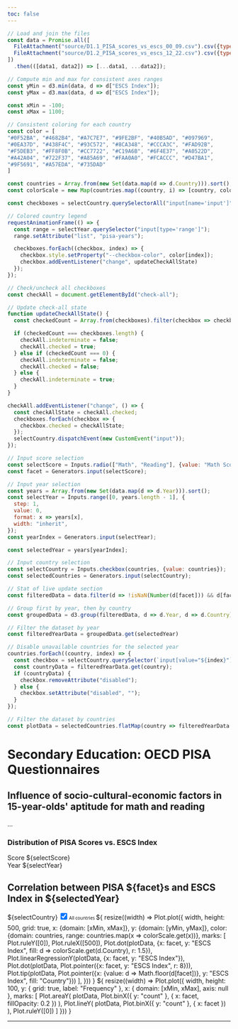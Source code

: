 ```yaml
---
toc: false
---
```


```js
// Load and join the files
const data = Promise.all([
  FileAttachment("source/D1.1_PISA_scores_vs_escs_00_09.csv").csv({typed: true}),
  FileAttachment("source/D1.2_PISA_scores_vs_escs_12_22.csv").csv({typed: true})
])
  .then(([data1, data2]) => [...data1, ...data2]);
```
```js
// Compute min and max for consistent axes ranges
const yMin = d3.min(data, d => d["ESCS Index"]);
const yMax = d3.max(data, d => d["ESCS Index"]);

const xMin = -100;
const xMax = 1100;
```
```js
// Consistent coloring for each country
const color = [
"#0F52BA", "#4682B4", "#A7C7E7", "#9FE2BF", "#40B5AD", "#097969",
"#0EA37D", "#438F4C", "#93C572", "#8CA348", "#CCCA3C", "#FAD92B",
"#F5DEB3", "#FF8F0B", "#CC7722", "#C19A6B", "#6F4E37", "#A0522D",
"#A42A04", "#722F37", "#A85A69", "#FAA0A0", "#FCACCC", "#D47BA1",
"#9F5691", "#A57EDA", "#735DAD"
]

const countries = Array.from(new Set(data.map(d => d.Country))).sort();
const colorScale = new Map(countries.map((country, i) => [country, color[i]]));
```
```js
const checkboxes = selectCountry.querySelectorAll("input[name='input']");
```
```js
// Colored country legend
requestAnimationFrame(() => {
  const range = selectYear.querySelector("input[type='range']");
  range.setAttribute("list", "pisa-years");

  checkboxes.forEach((checkbox, index) => {
    checkbox.style.setProperty("--checkbox-color", color[index]);
    checkbox.addEventListener("change", updateCheckAllState)
  });
});
```
```js
// Check/uncheck all checkboxes
const checkAll = document.getElementById("check-all");

// Update check-all state
function updateCheckAllState() {
  const checkedCount = Array.from(checkboxes).filter(checkbox => checkbox.checked).length;

  if (checkedCount === checkboxes.length) {
    checkAll.indeterminate = false;
    checkAll.checked = true;
  } else if (checkedCount === 0) {
    checkAll.indeterminate = false;
    checkAll.checked = false;
  } else {
    checkAll.indeterminate = true;
  }
}

checkAll.addEventListener("change", () => {
  const checkAllState = checkAll.checked;
  checkboxes.forEach(checkbox => {
    checkbox.checked = checkAllState;
  });
  selectCountry.dispatchEvent(new CustomEvent("input"));
});
```
```js
// Input score selection
const selectScore = Inputs.radio(["Math", "Reading"], {value: "Math Score", valueof: x => x + " Score"});
const facet = Generators.input(selectScore);
```
```js
// Input year selection
const years = Array.from(new Set(data.map(d => d.Year))).sort();
const selectYear = Inputs.range([0, years.length - 1], {
  step: 1,
  value: 0,
  format: x => years[x],
  width: "inherit",
});
const yearIndex = Generators.input(selectYear);
```
```js
const selectedYear = years[yearIndex];
``` 
```js
// Input country selection
const selectCountry = Inputs.checkbox(countries, {value: countries});
const selectedCountries = Generators.input(selectCountry);
```
```js
// Stat of live update section
const filteredData = data.filter(d => !isNaN(Number(d[facet])) && d[facet] !== null && d[facet] !== undefined);
```
```js
// Group first by year, then by country
const groupedData = d3.group(filteredData, d => d.Year, d => d.Country);
```
```js
// Filter the dataset by year
const filteredYearData = groupedData.get(selectedYear)
```
```js
// Disable unavailable countries for the selected year
countries.forEach((country, index) => {
  const checkbox = selectCountry.querySelector(`input[value="${index}"]`);
  const countryData = filteredYearData.get(country);
  if (countryData) {
    checkbox.removeAttribute("disabled");
  } else {
    checkbox.setAttribute("disabled", "");
  }
});

// Filter the dataset by countries
const plotData = selectedCountries.flatMap(country => filteredYearData.get(country) || []);
```

# Secondary Education: OECD PISA Questionnaires

## Influence of socio-cultural-economic factors in 15-year-olds' aptitude for math and reading

...

### Distribution of PISA Scores vs. ESCS Index

<div class="grid grid-cols-2-3">
  <div class="card grid-rowspan-2" id="card-pisa-score">
    <label>Score</label>
    ${selectScore}
  </div>
  <div class="card grid-colspan-2 grid-rowspan-2" id="card-pisa-years">
    <label>Year</label>
    ${selectYear}
    <datalist id="pisa-years">
      <option value="0" label="2000"></option>
      <option value="1" label="2003"></option>
      <option value="2" label="2006"></option>
      <option value="3" label="2009"></option>
      <option value="4" label="2012"></option>
      <option value="5" label="2015"></option>
      <option value="6" label="2018"></option>
      <option value="7" label="2022"></option>
    </datalist>
  </div>
  <div class="card grid-wide" id="card-pisa1">
    <h2>Correlation between PISA ${facet}s and ESCS Index in ${selectedYear}</h2>
    ${selectCountry}
    <label>
      <input type="checkbox" id="check-all" checked="">
      All countries
    </label>
    ${
    resize((width) => Plot.plot({
      width,
      height: 500,
      grid: true,
      x: {domain: [xMin, xMax]},
      y: {domain: [yMin, yMax]},
      color: {domain: countries, range: countries.map(x => colorScale.get(x))},
      marks: [
        Plot.ruleY([0]),
        Plot.ruleX([500]),
        Plot.dot(plotData, {x: facet, y: "ESCS Index", fill: d => colorScale.get(d.Country), r: 1.5}),
        Plot.linearRegressionY(plotData, {x: facet, y: "ESCS Index"}),
        Plot.dot(plotData, Plot.pointer({x: facet, y: "ESCS Index", r: 8})),
        Plot.tip(plotData, Plot.pointer({x: {value: d => Math.floor(d[facet])}, y: "ESCS Index", fill: "Country"}))
      ],
  }))
  }
  ${
  resize((width) => Plot.plot({
  width,
  height: 100,
  y: { grid: true, label: "Frequency" },
  x: { domain: [xMin, xMax], axis: null },
  marks: [
    Plot.areaY(
      plotData, 
      Plot.binX({ y: "count" }, { x: facet, fillOpacity: 0.2 })
    ),
    Plot.lineY(
      plotData, 
      Plot.binX({ y: "count" }, { x: facet })
    ),
    Plot.ruleY([0])
  ]
  }))
  }</div>
</div>




---
<style>

#card-pisa-score form {
  flex: 1;
  align-content: center;
}

#card-pisa1 input[name="input"] {
  appearance: none;
  width: 15px;
  height: 15px;
  border: 2px solid;
  border-radius: 2.5px;
  margin: 2px;
  flex-shrink: 0;
  cursor: pointer;
  display: inline-block;
  border-color: var(--checkbox-color, gray);
}

#card-pisa1 input[name="input"]:checked {
  background-color: var(--checkbox-color, gray);
}

#card-pisa1 input[disabled] {
  background-color: var(--theme-foreground-fainter) !important;
  border-color: var(--theme-foreground-faint) !important;
}

#card-pisa1 form, #card-pisa1 label {
  max-width: inherit !important;
  font-family: system-ui, sans-serif;
  font-size: 10px;
  margin-bottom: 0px;
}

#card-pisa1 form div {
  width: 100%;
  display: grid;
  grid-auto-flow: column;
  grid-template-rows: repeat(3, 1fr);
  align-items: center;
  justify-items: left;
  margin-top: 5px;
}

#check-all {
  margin-top: 2px;
  margin-left: 2px;
  margin-right: 2px;
  margin-bottom: 10px;
  width: 15px;
  height: 15px;
  flex-shrink: 0;
  cursor: pointer;
  display: inline-block;
}

@media (max-width: 640px) {
  #card-pisa1 form div {
    grid-template-rows: repeat(9, 1fr) !important;
  }
}

.grid-cols-2-3 {
  grid-template-rows: auto auto auto auto;
}

@container (min-width: 560px) {
  .grid-cols-2-3 {
    grid-template-columns: 1fr 3fr;
    grid-auto-flow: column;
  }

  .grid-cols-2-3 .grid-colspan-2 {
    grid-column: span 2;
  }

.grid-wide {
  grid-column: 1 / 4;
  grid-row: 3;
  height: auto;
  }
}

</style>